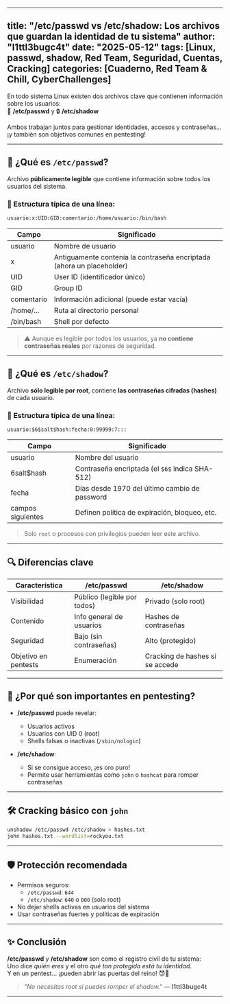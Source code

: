 
---
title: "/etc/passwd vs /etc/shadow: Los archivos que guardan la identidad de tu sistema"
author: "l1ttl3bugc4t"
date: "2025-05-12"
tags: [Linux, passwd, shadow, Red Team, Seguridad, Cuentas, Cracking]
categories: [Cuaderno, Red Team & Chill, CyberChallenges]
---

En todo sistema Linux existen dos archivos clave que contienen información sobre los usuarios:  
🔑 **/etc/passwd** y 🔒 **/etc/shadow**

Ambos trabajan juntos para gestionar identidades, accesos y contraseñas… ¡y también son objetivos comunes en pentesting!

---

## 🧾 ¿Qué es `/etc/passwd`?

Archivo **públicamente legible** que contiene información sobre todos los usuarios del sistema.

### 📌 Estructura típica de una línea:

```
usuario:x:UID:GID:comentario:/home/usuario:/bin/bash
```

| Campo | Significado |
|-------|-------------|
| usuario | Nombre de usuario |
| x | Antiguamente contenía la contraseña encriptada (ahora un placeholder) |
| UID | User ID (identificador único) |
| GID | Group ID |
| comentario | Información adicional (puede estar vacía) |
| /home/... | Ruta al directorio personal |
| /bin/bash | Shell por defecto |

> ⚠️ Aunque es legible por todos los usuarios, ya **no contiene contraseñas reales** por razones de seguridad.

---

## 🔐 ¿Qué es `/etc/shadow`?

Archivo **sólo legible por root**, contiene **las contraseñas cifradas (hashes)** de cada usuario.

### 📌 Estructura típica de una línea:

```
usuario:$6$salt$hash:fecha:0:99999:7:::
```

| Campo | Significado |
|-------|-------------|
| usuario | Nombre del usuario |
| $6$salt$hash | Contraseña encriptada (el `$6$` indica SHA-512) |
| fecha | Días desde 1970 del último cambio de password |
| campos siguientes | Definen política de expiración, bloqueo, etc. |

> Solo `root` o procesos con privilegios pueden leer este archivo.

---

## 🔍 Diferencias clave

| Característica | /etc/passwd | /etc/shadow |
|----------------|-------------|-------------|
| Visibilidad | Público (legible por todos) | Privado (solo root) |
| Contenido | Info general de usuarios | Hashes de contraseñas |
| Seguridad | Bajo (sin contraseñas) | Alto (protegido) |
| Objetivo en pentests | Enumeración | Cracking de hashes si se accede |

---

## 🧨 ¿Por qué son importantes en pentesting?

- **/etc/passwd** puede revelar:
  - Usuarios activos
  - Usuarios con UID 0 (root)
  - Shells falsas o inactivas (`/sbin/nologin`)

- **/etc/shadow**:
  - Si se consigue acceso, ¡es oro puro!
  - Permite usar herramientas como `john` o `hashcat` para romper contraseñas

---

## 🛠️ Cracking básico con `john`

```bash
unshadow /etc/passwd /etc/shadow > hashes.txt
john hashes.txt --wordlist=rockyou.txt
```

---

## 🛡️ Protección recomendada

- Permisos seguros:
  - `/etc/passwd`: `644`
  - `/etc/shadow`: `640` o `000` (solo root)
- No dejar shells activas en usuarios del sistema
- Usar contraseñas fuertes y políticas de expiración

---

## ✨ Conclusión

**/etc/passwd** y **/etc/shadow** son como el registro civil de tu sistema:  
Uno dice *quién eres* y el otro *qué tan protegida está tu identidad*.  
Y en un pentest… ¡pueden abrir las puertas del reino! 😈📜

> _"No necesitas root si puedes romper el shadow."_ — **l1ttl3bugc4t**

---
